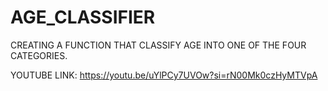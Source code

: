 # AGE_CLASSIFIER

CREATING A FUNCTION THAT CLASSIFY AGE INTO ONE OF THE FOUR CATEGORIES.

YOUTUBE LINK:
https://youtu.be/uYlPCy7UVOw?si=rN00Mk0czHyMTVpA
